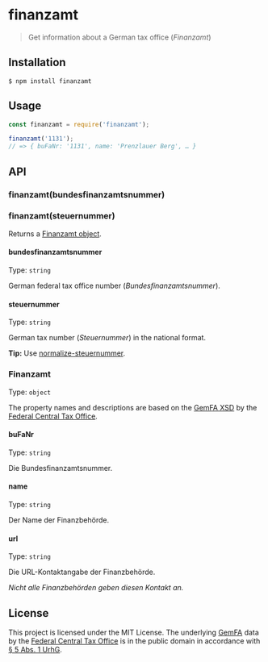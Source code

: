 # finanzamt

> Get information about a German tax office (*Finanzamt*)

## Installation

```console
$ npm install finanzamt
```

## Usage

```js
const finanzamt = require('finanzamt');

finanzamt('1131');
// => { buFaNr: '1131', name: 'Prenzlauer Berg', … }
```

## API

### finanzamt(bundesfinanzamtsnummer)
### finanzamt(steuernummer)

Returns a [Finanzamt object](#finanzamt-1).

#### bundesfinanzamtsnummer

Type: `string`

German federal tax office number (*Bundesfinanzamtsnummer*).

#### steuernummer

Type: `string`

German tax number (*Steuernummer*) in the national format.

**Tip:** Use [normalize-steuernummer](https://github.com/kontist/normalize-steuernummer).

### Finanzamt

Type: `object`

The property names and descriptions are based on the [GemFA XSD](https://www.bzst.de/SharedDocs/Downloads/DE/GemFA/gemfa_xsd_beschreibungsdatei2.xsd?__blob=publicationFile&v=4) by the [Federal Central Tax Office](https://www.bzst.de/EN/Home/home_node.html).

#### buFaNr

Type: `string`

Die Bundesfinanzamtsnummer.

#### name

Type: `string`

Der Name der Finanzbehörde.

#### url

Type: `string`

Die URL-Kontaktangabe der Finanzbehörde.

*Nicht alle Finanzbehörden geben diesen Kontakt an.*

## License

This project is licensed under the MIT License. The underlying [GemFA](https://www.bzst.de/DE/Service/Behoerdenwegweiser/Finanzamtsuche/finanzamtsuche_node.html) data by the [Federal Central Tax Office](https://www.bzst.de/EN/Home/home_node.html) is in the public domain in accordance with [§ 5 Abs. 1 UrhG](https://www.gesetze-im-internet.de/urhg/__5.html).
